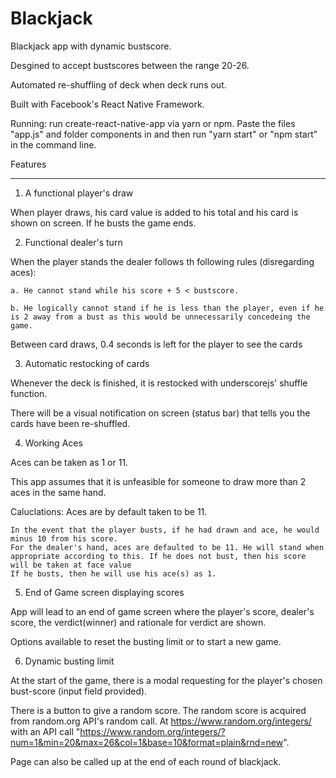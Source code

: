 # Blackjack
Blackjack app with dynamic bustscore.

Desgined to accept bustscores between the range 20-26.

Automated re-shuffling of deck when deck runs out.

Built with Facebook's React Native Framework.

Running: run create-react-native-app via yarn or npm. Paste the files "app.js" and folder components in and then run "yarn start" or "npm start" in the command line. 

Features
__________

1. A functional player's draw

When player draws, his card value is added to his total and his card is shown on screen. 
If he busts the game ends.

2. Functional dealer's turn

When the player stands the dealer follows th following rules (disregarding aces):

	a. He cannot stand while his score + 5 < bustscore.

	b. He logically cannot stand if he is less than the player, even if he is 2 away from a bust as this would be unnecessarily concedeing the game. 

Between card draws, 0.4 seconds is left for the player to see the cards

3. Automatic restocking of cards

Whenever the deck is finished, it is restocked with underscorejs' shuffle function.

There will be a visual notification on screen (status bar) that tells you the cards have been re-shuffled.

4. Working Aces

Aces can be taken as 1 or 11.

This app assumes that it is unfeasible for someone to draw more than 2 aces in the same hand.

Caluclations:
	Aces are by default taken to be 11.

	In the event that the player busts, if he had drawn and ace, he would minus 10 from his score. 
	For the dealer's hand, aces are defaulted to be 11. He will stand when appropriate according to this. If he does not bust, then his score will be taken at face value
	If he busts, then he will use his ace(s) as 1. 

5. End of Game screen displaying scores

App will lead to an end of game screen where the player's score, dealer's score, the verdict(winner) and rationale for verdict are shown. 

Options available to reset the busting limit or to start a new game.

6. Dynamic busting limit

At the start of the game, there is a modal requesting for the player's chosen bust-score (input field provided).

There is a button to give a random score. The random score is acquired from random.org API's random call. At https://www.random.org/integers/ with an API call "https://www.random.org/integers/?num=1&min=20&max=26&col=1&base=10&format=plain&rnd=new".

Page can also be called up at the end of each round of blackjack. 
